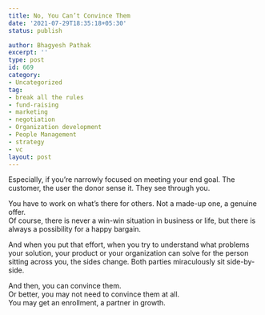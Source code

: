 ```yaml
---
title: No, You Can’t Convince Them
date: '2021-07-29T18:35:18+05:30'
status: publish

author: Bhagyesh Pathak
excerpt: ''
type: post
id: 669
category:
- Uncategorized
tag:
- break all the rules
- fund-raising
- marketing
- negotiation
- Organization development
- People Management
- strategy
- vc
layout: post
---
```


Especially, if you’re narrowly focused on meeting your end goal. The customer, the user the donor sense it. They see through you.

You have to work on what’s there for others. Not a made-up one, a genuine offer.  
Of course, there is never a win-win situation in business or life, but there is always a possibility for a happy bargain.

And when you put that effort, when you try to understand what problems your solution, your product or your organization can solve for the person sitting across you, the sides change. Both parties miraculously sit side-by-side.

And then, you can convince them.  
Or better, you may not need to convince them at all.  
You may get an enrollment, a partner in growth.